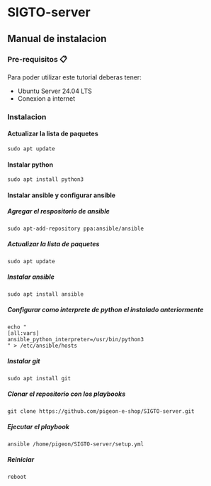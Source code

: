 # SIGTO-server

## Manual de instalacion

### Pre-requisitos 📋
Para poder utilizar este tutorial deberas tener:
+ Ubuntu Server 24.04 LTS
+ Conexion a internet

### Instalacion

#### Actualizar la lista de paquetes
```
sudo apt update
```
#### Instalar python
```
sudo apt install python3
```
#### Instalar ansible y configurar ansible

##### Agregar el respositorio de ansible
```
sudo apt-add-repository ppa:ansible/ansible
```
##### Actualizar la lista de paquetes
```
sudo apt update
```
##### Instalar ansible
```
sudo apt install ansible
```
##### Configurar como interprete de python el instalado anteriormente
```
echo "
[all:vars]
ansible_python_interpreter=/usr/bin/python3
" > /etc/ansible/hosts
```
##### Instalar git
```
sudo apt install git
```
##### Clonar el repositorio con los playbooks
```
git clone https://github.com/pigeon-e-shop/SIGTO-server.git
```
##### Ejecutar el playbook
```
ansible /home/pigeon/SIGTO-server/setup.yml
```
##### Reiniciar
```
reboot
```
